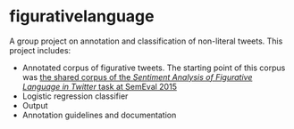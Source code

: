 # figurativelanguage
A group project on annotation and classification of non-literal tweets. This project includes: 
- Annotated corpus of figurative tweets. The starting point of this corpus was [the shared corpus of the _Sentiment Analysis of Figurative Language in Twitter_ task at SemEval 2015](http://alt.qcri.org/semeval2015/task11/)
- Logistic regression classifier
- Output
- Annotation guidelines and documentation
